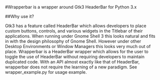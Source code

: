 #Wrapperbar is a wrapper around Gtk3 HeaderBar for Python 3.x

##Why use it?

Gtk3 has a feature called HeaderBar which allows developers to place custom buttons, controls, and various widgets in the Titlebar of their applications. When running under Gnome Shell 3 this looks natural and fits in with the design philosophy of Gnome Shell. However under other Desktop Environments or Window Managers this looks very much out of place. Wrapperbar is a HeaderBar wrapper which allows for the user to toggle the use of HeaderBar without requiring developers to maintain duplicated code. With an API almost exactly like that of HeaderBar, wrapperbar does not require the learning of a new paradigm. See wrapper_example.py for usage example.